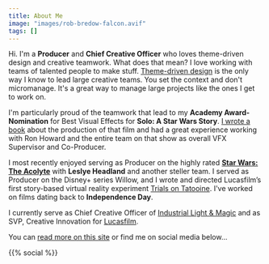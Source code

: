 ```yaml
---
title: About Me
image: "images/rob-bredow-falcon.avif"
tags: []
---
```


Hi. I'm a **Producer** and **Chief Creative Officer** who loves theme-driven design and creative teamwork. What does that mean? I love working with teams of talented people to make stuff. [Theme-driven design](/2018/08/on-creativity-theme-driven-design/) is the only way I know to lead large creative teams. You set the context and don't micromanage. It's a great way to manage large projects like the ones I get to work on.

I'm particularly proud of the teamwork that lead to my **Academy Award-Nomination** for Best Visual Effects for **Solo: A Star Wars Story**. [I wrote a book](/2019/04/making-solo-a-star-wars-story/) about the production of that film and had a great experience working with Ron Howard and the entire team on that show as overall VFX Supervisor and Co-Producer. 

I most recently enjoyed serving as Producer on the highly rated [**Star Wars: The Acolyte**](/2024/06/the-acolyte-s1-first-reviews/) with **Leslye Headland** and another steller team. I served as Producer on the Disney+ series Willow, and I wrote and directed Lucasfilm’s first story-based virtual reality experiment [Trials on Tatooine](/2016/03/trials-on-tatooine/). I've worked on films dating back to **Independence Day**.

I currently serve as Chief Creative Officer of [Industrial Light & Magic](https://ilm.com/) and as SVP, Creative Innovation for [Lucasfilm](https://lucsfilm.com/).

You can [read more on this site](/) or find me on social media below...

{{% social %}}